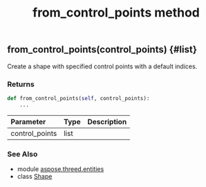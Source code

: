 ﻿---
title: from_control_points method
second_title: Aspose.3D for Python via .NET API References
description: 
type: docs
weight: 60
url: /python-net/aspose.threed.entities/shape/from_control_points/
is_root: false
---

## from_control_points(control_points) {#list}

Create a shape with specified control points with a default indices.


### Returns 





```python
def from_control_points(self, control_points):
    ...
```


| Parameter | Type | Description |
| :- | :- | :- |
| control_points | list |  |



### See Also
* module [aspose.threed.entities](../../)
* class [Shape](/3d/python-net/aspose.threed.entities/shape)
